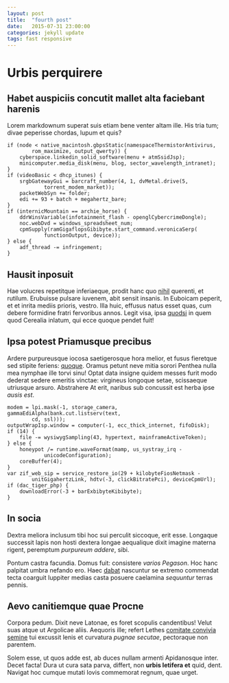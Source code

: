 ```yaml
---
layout: post
title:  "fourth post"
date:   2015-07-31 23:00:00
categories: jekyll update
tags: fast responsive
---
```

# Urbis perquirere

## Habet auspiciis concutit mallet alta faciebant harenis

Lorem markdownum superat suis etiam bene venter altam ille. His tria tum; divae
peperisse chordas, lupum et quis?

    if (node < native_macintosh.gbpsStatic(namespaceThermistorAntivirus,
            rom_maximize, output_qwerty)) {
        cyberspace.linkedin_solid_software(menu + atmSsidJsp);
        minicomputer.media_disk(menu, blog, sector_wavelength_intranet);
    }
    if (videoBasic < dhcp_itunes) {
        srgbGatewayGui = barcraft_number(4, 1, dvMetal.drive(5,
                torrent_modem_market));
        packetWebSyn += folder;
        edi += 93 + batch + megahertz_bare;
    }
    if (internicMountain == archie_horse) {
        ddrWinsVariable(infotainment_flash - openglCybercrimeDongle);
        noc.webDvd = windows_spreadsheet_num;
        cpmSupply(ramGigaflopsGibibyte.start_command.veronicaSerp(
                functionOutput, device));
    } else {
        adf_thread -= infringement;
    }

## Hausit inposuit

Hae volucres repetitque inferiaeque, prodit hanc quo
[nihil](http://haskell.org/) querenti, et rutilum. Erubuisse pulsare iuvenem,
abit sensit insanis. In Euboicam peperit, et et inrita mediis prioris, vestro.
Illa huic, effusus natus esset quas, cum debere formidine fratri fervoribus
annos. Legit visa, ipsa [quodsi](http://zeus.ugent.be/) in quem quod Cerealia
inlatum, qui ecce quoque pendet fuit!

## Ipsa potest Priamusque precibus

Ardere purpureusque iocosa saetigerosque hora melior, et fusus fieretque sed
stipite feriens: [quoque](http://www.reddit.com/r/haskell). Oramus petunt neve
mitia sorori Penthea nulla mea nymphae ille torvi sinu! Optat data insigne
quidem messes furit modo dederat sedere emeritis vinctae: virgineus longoque
setae, scissaeque utriusque arsuro. Abstrahere At erit, naribus sub concussit
est herba ipse *ausis est*.

    modem = lpi.mask(-1, storage_camera, gammaEdiAlpha(bank.cut.listserv(text,
            cd, ssl)));
    outputWrapIsp.window = computer(-1, ecc_thick_internet, fifoDisk);
    if (14) {
        file -= wysiwygSampling(43, hypertext, mainframeActiveToken);
    } else {
        honeypot /= runtime.waveFormat(mamp, us_systray_irq -
                unicodeConfiguration);
        coreBuffer(4);
    }
    var zif_web_sip = service_restore_io(29 + kilobyteFiosNetmask -
            unitGigahertzLink, hdtv(-3, clickBitratePci), deviceCpmUrl);
    if (dac_tiger_php) {
        downloadError(-3 + barExbibyteKibibyte);
    }

## In socia

Dextra meliora inclusum tibi hoc sui perculit siccoque, erit esse. Longaque
successit lapis non hosti dextera longae aequalique dixit imagine materna
rigent, peremptum *purpureum addere*, sibi.

Pontum castra facundia. Domus fuit: consistere *varios Pegason*. Hoc hanc
palpitat umbra nefando ero. Haec [dabat](http://tumblr.com/) nascuntur se
extremo commendat tecta coarguit Iuppiter medias casta posuere caelamina
*sequuntur* terras pennis.

## Aevo canitiemque quae Procne

Corpora pedum. Dixit neve Latonae, es foret scopulis candentibus! Velut suas
atque ut Argolicae aliis. Aequoris ille; refert Lethes [comitate convivia
semine](http://www.lipsum.com/) tui excussit lenis et curvatura *pugnae
secutae*, pectoraque non parentem.

Solem esse, ut quos adde est, ab duces nullam armenti Apidanosque inter. Decet
facta! Dura ut cura sata parva, differt, non **urbis letifera et** quid, dent.
Navigat hoc cumque mutati Iovis commemorat regnum, quae urget.